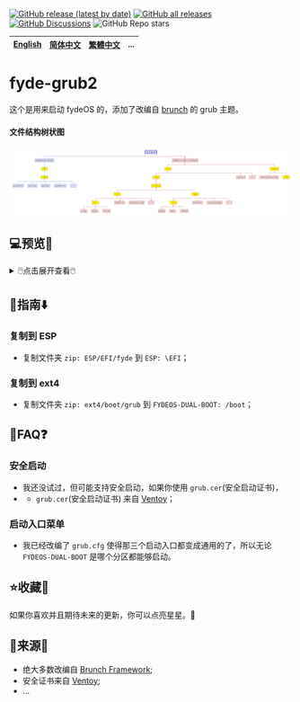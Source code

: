 [![GitHub release (latest by date)](https://img.shields.io/github/v/release/M-L-P/fyde-grub2)](https://github.com/M-L-P/fyde-grub2/releases/latest)
[![GitHub all releases](https://img.shields.io/github/downloads/M-L-P/fyde-grub2/total)](https://github.com/M-L-P/fyde-grub2/releases)
[![GitHub Discussions](https://img.shields.io/github/discussions/M-L-P/fyde-grub2)](https://github.com/M-L-P/fyde-grub2/discussions)
![GitHub Repo stars](https://img.shields.io/github/stars/M-L-P/fyde-grub2?style=social)

[English](README.md)|[简体中文](README-自述文件.md)|[繁體中文](README-繁體中文.md)|...
--|--|--|--

# fyde-grub2
这个是用来启动 fydeOS 的，添加了改编自 [brunch](https://github.com/sebanc/brunch) 的 grub 主题。
#### 文件结构树状图
<img src="https://raw.githubusercontent.com/M-L-P/.github/main/screenshots/fyde-grub2.png">

## 💻️预览👀

<details>
<summary>🖱️点击展开查看🖱️</summary>

![image](https://github.com/M-L-P/fyde-grub2/assets/69227436/c114e5bf-433c-4c11-8147-9630bb3cf5d6)<br/>
![image](https://github.com/M-L-P/fyde-grub2/assets/69227436/acaad98a-167b-4252-9279-004287719e56)
</details>

## 🧭指南⬇️

### 复制到 ESP
- 复制文件夹 `zip: ESP/EFI/fyde` 到 `ESP: \EFI`；

### 复制到 ext4
- 复制文件夹 `zip: ext4/boot/grub` 到 `FYDEOS-DUAL-BOOT: /boot`；

## 📝FAQ❓️
### 安全启动
- 我还没试过，但可能支持安全启动，如果你使用 `grub.cer`(安全启动证书)，
- - `grub.cer`(安全启动证书) 来自 [Ventoy](https://github.com/ventoy/Ventoy)；
### 启动入口菜单
- 我已经改编了 `grub.cfg` 使得那三个启动入口都变成通用的了，所以无论 `FYDEOS-DUAL-BOOT` 是哪个分区都能够启动。

## ⭐收藏🌟
如果你喜欢并且期待未来的更新，你可以点亮星星。💫

## 🎉来源🎊
- 绝大多数改编自 [Brunch Framework](https://github.com/sebanc/brunch);
- 安全证书来自 [Ventoy](https://github.com/ventoy/Ventoy);
- ...
